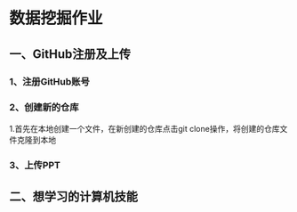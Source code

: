 # 数据挖掘作业
## 一、GitHub注册及上传
### 1、注册GitHub账号
### 2、创建新的仓库
1.首先在本地创建一个文件，在新创建的仓库点击git clone操作，将创建的仓库文件克隆到本地
### 3、上传PPT 
## 二、想学习的计算机技能
